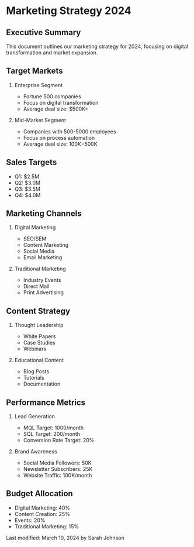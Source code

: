 # Marketing Strategy 2024

## Executive Summary
This document outlines our marketing strategy for 2024, focusing on digital transformation and market expansion.

## Target Markets
1. Enterprise Segment
   - Fortune 500 companies
   - Focus on digital transformation
   - Average deal size: $500K+

2. Mid-Market Segment
   - Companies with 500-5000 employees
   - Focus on process automation
   - Average deal size: $100K-$500K

## Sales Targets
- Q1: $2.5M
- Q2: $3.0M
- Q3: $3.5M
- Q4: $4.0M

## Marketing Channels
1. Digital Marketing
   - SEO/SEM
   - Content Marketing
   - Social Media
   - Email Marketing

2. Traditional Marketing
   - Industry Events
   - Direct Mail
   - Print Advertising

## Content Strategy
1. Thought Leadership
   - White Papers
   - Case Studies
   - Webinars

2. Educational Content
   - Blog Posts
   - Tutorials
   - Documentation

## Performance Metrics
1. Lead Generation
   - MQL Target: 1000/month
   - SQL Target: 200/month
   - Conversion Rate Target: 20%

2. Brand Awareness
   - Social Media Followers: 50K
   - Newsletter Subscribers: 25K
   - Website Traffic: 100K/month

## Budget Allocation
- Digital Marketing: 40%
- Content Creation: 25%
- Events: 20%
- Traditional Marketing: 15%

Last modified: March 10, 2024 by Sarah Johnson 